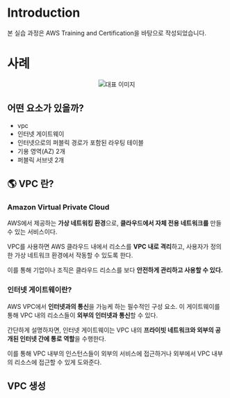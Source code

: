 # Introduction 

본 실습 과정은 AWS Training and Certification을 바탕으로 작성되었습니다.

# 사례

<p align="center">
  <img src="https://velog.velcdn.com/images/rockwellvinca/post/2ec81df8-f8d5-4d07-a30e-b76dc86ba9bb/image.png" alt="대표 이미지" />
</p>

## 어떤 요소가 있을까?

- vpc
- 인터넷 게이트웨이
- 인터넷으로의 퍼블릭 경로가 포함된 라우팅 테이블
- 기용 영역(AZ) 2개
- 퍼블릭 서브넷 2개

## 🌎 VPC 란?

### Amazon Virtual Private Cloud

AWS에서 제공하는 **가상 네트워킹 환경**으로, **클라우드에서 자체 전용 네트워크를** 만들 수 있는 서비스이다.

VPC를 사용하면 AWS 클라우드 내에서 리소스를 **VPC 내로 격리**하고, 사용자가 정의한 가상 네트워크 환경에서 작동할 수 있도록 한다.

이를 통해 기업이나 조직은 클라우드 리소스를 보다 **안전하게 관리하고 사용할 수 있다.**

### 인터넷 게이트웨이란?

AWS VPC에서 **인터넷과의 통신**을 가능케 하는 필수적인 구성 요소.
이 게이트웨이를 통해 VPC 내의 리소스들이 **외부의 인터넷과 통신**할 수 있다.

간단하게 설명하자면, 인터넷 게이트웨이는 VPC 내의 **프라이빗 네트워크와 외부의 공개된 인터넷 간에 통로 역할**을 수행한다.

이를 통해 VPC 내부의 인스턴스들이 외부의 서비스에 접근하거나 외부에서 VPC 내부의 리소스에 접근할 수 있게 도와준다.

## VPC 생성



